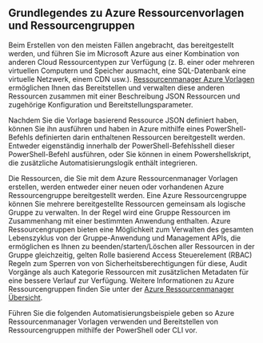 ## <a name="understanding-azure-resource-templates-and-resource-groups"></a>Grundlegendes zu Azure Ressourcenvorlagen und Ressourcengruppen

Beim Erstellen von den meisten Fällen angebracht, das bereitgestellt werden, und führen Sie im Microsoft Azure aus einer Kombination von anderen Cloud Ressourcentypen zur Verfügung (z. B. einer oder mehreren virtuellen Computern und Speicher ausmacht, eine SQL-Datenbank eine virtuelle Netzwerk, einem CDN usw.).  [Ressourcenmanager Azure Vorlagen](../resource-group-authoring-templates.md) ermöglichen Ihnen das Bereitstellen und verwalten diese anderen Ressourcen zusammen mit einer Beschreibung JSON Ressourcen und zugehörige Konfiguration und Bereitstellungsparameter.

Nachdem Sie die Vorlage basierend Ressource JSON definiert haben, können Sie ihn ausführen und haben in Azure mithilfe eines PowerShell-Befehls definierten darin enthaltenen Ressourcen bereitgestellt werden.  Entweder eigenständig innerhalb der PowerShell-Befehlsshell dieser PowerShell-Befehl ausführen, oder Sie können in einem Powershellskript, die zusätzliche Automatisierungslogik enthält integrieren.

Die Ressourcen, die Sie mit dem Azure Ressourcenmanager Vorlagen erstellen, werden entweder einer neuen oder vorhandenen Azure Ressourcengruppe bereitgestellt werden.  Eine Azure Ressourcengruppe können Sie mehrere bereitgestellte Ressourcen gemeinsam als logische Gruppe zu verwalten. In der Regel wird eine Gruppe Ressourcen im Zusammenhang mit einer bestimmten Anwendung enthalten.  Azure Ressourcengruppen bieten eine Möglichkeit zum Verwalten des gesamten Lebenszyklus von der Gruppe-Anwendung und Management APIs, die ermöglichen es Ihnen zu beenden/starten/Löschen aller Ressourcen in der Gruppe gleichzeitig, gelten Rolle basierend Access Steuerelement (RBAC) Regeln zum Sperren von von Sicherheitsberechtigungen für diese, Audit Vorgänge als auch Kategorie Ressourcen mit zusätzlichen Metadaten für eine bessere Verlauf zur Verfügung. Weitere Informationen zu Azure Ressourcengruppen finden Sie unter der [Azure Ressourcenmanager Übersicht](https://azure.microsoft.com/documentation/articles/resource-group-overview/). 

Führen Sie die folgenden Automatisierungsbeispiele geben so Azure Ressourcenmanager Vorlagen verwenden und Bereitstellen von Ressourcengruppen mithilfe der PowerShell oder CLI vor.
